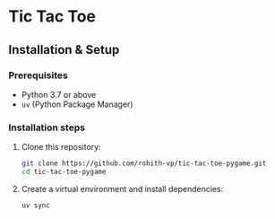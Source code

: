 # Tic Tac Toe

## Installation & Setup

### Prerequisites

- Python 3.7 or above
- `uv` (Python Package Manager)

### Installation steps

1. Clone this repository:

    ```bash
    git clone https://github.com/rohith-vp/tic-tac-toe-pygame.git
    cd tic-tac-toe-pygame
    ```

2. Create a virtual environment and install dependencies:

    ```bash
    uv sync
    ```